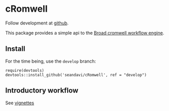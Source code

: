 # cRomwell

Follow development at [github](https://github.com/seandavi/cRomwell).

This package provides a simple api to the [Broad cromwell workflow engine](https://github.com/broadinstitute/cromwell).

## Install

For the time being, use the `develop` branch:

```{r}
require(devtools)
devtools::install_github('seandavi/cRomwell', ref = "develop")
```

## Introductory workflow

See [vignettes](vignettes)

